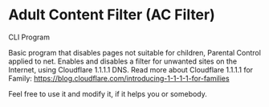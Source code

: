 # Adult Content Filter (AC Filter)
CLI Program

Basic program that disables pages not suitable for children, Parental Control applied to net.
Enables and disables a filter for unwanted sites on the Internet, using Cloudflare 1.1.1.1 DNS.
Read more about Cloudflare 1.1.1.1 for Family:
<https://blog.cloudflare.com/introducing-1-1-1-1-for-families>

Feel free to use it and modify it, if it helps you or somebody.
